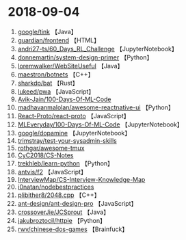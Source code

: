 # 2018-09-04

1. [google/tink](https://github.com/google/tink) 【Java】
2. [guardian/frontend](https://github.com/guardian/frontend) 【HTML】
3. [andri27-ts/60_Days_RL_Challenge](https://github.com/andri27-ts/60_Days_RL_Challenge) 【JupyterNotebook】
4. [donnemartin/system-design-primer](https://github.com/donnemartin/system-design-primer) 【Python】
5. [loremwalker/WebSiteUseful](https://github.com/loremwalker/WebSiteUseful) 【Java】
6. [maestron/botnets](https://github.com/maestron/botnets) 【C++】
7. [sharkdp/bat](https://github.com/sharkdp/bat) 【Rust】
8. [lukeed/pwa](https://github.com/lukeed/pwa) 【JavaScript】
9. [Avik-Jain/100-Days-Of-ML-Code](https://github.com/Avik-Jain/100-Days-Of-ML-Code) 
10. [madhavanmalolan/awesome-reactnative-ui](https://github.com/madhavanmalolan/awesome-reactnative-ui) 【Python】
11. [React-Proto/react-proto](https://github.com/React-Proto/react-proto) 【JavaScript】
12. [MLEveryday/100-Days-Of-ML-Code](https://github.com/MLEveryday/100-Days-Of-ML-Code) 【JupyterNotebook】
13. [google/dopamine](https://github.com/google/dopamine) 【JupyterNotebook】
14. [trimstray/test-your-sysadmin-skills](https://github.com/trimstray/test-your-sysadmin-skills) 
15. [rothgar/awesome-tmux](https://github.com/rothgar/awesome-tmux) 
16. [CyC2018/CS-Notes](https://github.com/CyC2018/CS-Notes) 
17. [trekhleb/learn-python](https://github.com/trekhleb/learn-python) 【Python】
18. [antvis/f2](https://github.com/antvis/f2) 【JavaScript】
19. [InterviewMap/CS-Interview-Knowledge-Map](https://github.com/InterviewMap/CS-Interview-Knowledge-Map) 
20. [i0natan/nodebestpractices](https://github.com/i0natan/nodebestpractices) 
21. [plibither8/2048.cpp](https://github.com/plibither8/2048.cpp) 【C++】
22. [ant-design/ant-design-pro](https://github.com/ant-design/ant-design-pro) 【JavaScript】
23. [crossoverJie/JCSprout](https://github.com/crossoverJie/JCSprout) 【Java】
24. [jakubroztocil/httpie](https://github.com/jakubroztocil/httpie) 【Python】
25. [rwv/chinese-dos-games](https://github.com/rwv/chinese-dos-games) 【Brainfuck】
